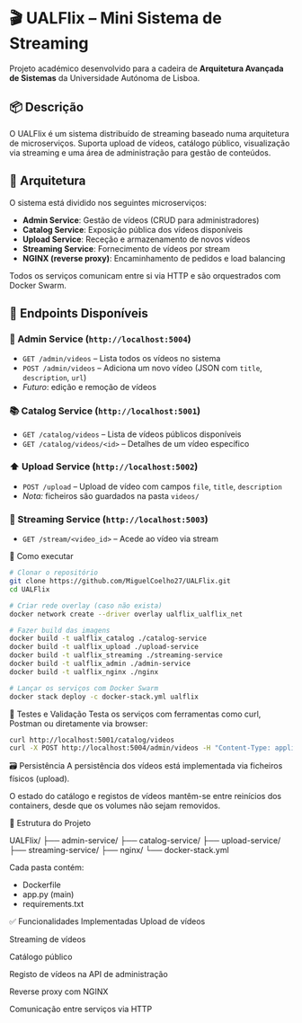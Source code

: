 # 🎬 UALFlix – Mini Sistema de Streaming

Projeto académico desenvolvido para a cadeira de **Arquitetura Avançada de Sistemas** da Universidade Autónoma de Lisboa.

## 📦 Descrição

O UALFlix é um sistema distribuído de streaming baseado numa arquitetura de microserviços. Suporta upload de vídeos, catálogo público, visualização via streaming e uma área de administração para gestão de conteúdos.

## 🧱 Arquitetura

O sistema está dividido nos seguintes microserviços:

- **Admin Service**: Gestão de vídeos (CRUD para administradores)
- **Catalog Service**: Exposição pública dos vídeos disponíveis
- **Upload Service**: Receção e armazenamento de novos vídeos
- **Streaming Service**: Fornecimento de vídeos por stream
- **NGINX (reverse proxy)**: Encaminhamento de pedidos e load balancing

Todos os serviços comunicam entre si via HTTP e são orquestrados com Docker Swarm.

## 🧪 Endpoints Disponíveis

### 🔧 Admin Service (`http://localhost:5004`)
- `GET /admin/videos` – Lista todos os vídeos no sistema
- `POST /admin/videos` – Adiciona um novo vídeo (JSON com `title`, `description`, `url`)
- *Futuro*: edição e remoção de vídeos

### 📚 Catalog Service (`http://localhost:5001`)
- `GET /catalog/videos` – Lista de vídeos públicos disponíveis
- `GET /catalog/videos/<id>` – Detalhes de um vídeo específico

### ⬆️ Upload Service (`http://localhost:5002`)
- `POST /upload` – Upload de vídeo com campos `file`, `title`, `description`
- *Nota:* ficheiros são guardados na pasta `videos/`

### 🎥 Streaming Service (`http://localhost:5003`)
- `GET /stream/<video_id>` – Acede ao vídeo via stream

🐳 Como executar
```bash
# Clonar o repositório
git clone https://github.com/MiguelCoelho27/UALFlix.git
cd UALFlix

# Criar rede overlay (caso não exista)
docker network create --driver overlay ualflix_ualflix_net

# Fazer build das imagens
docker build -t ualflix_catalog ./catalog-service
docker build -t ualflix_upload ./upload-service
docker build -t ualflix_streaming ./streaming-service
docker build -t ualflix_admin ./admin-service
docker build -t ualflix_nginx ./nginx

# Lançar os serviços com Docker Swarm
docker stack deploy -c docker-stack.yml ualflix
```

🧪 Testes e Validação
Testa os serviços com ferramentas como curl, Postman ou diretamente via browser:

```bash
curl http://localhost:5001/catalog/videos
curl -X POST http://localhost:5004/admin/videos -H "Content-Type: application/json" -d '{"title": "Exemplo", "description": "Teste", "url": "http://localhost:5003/stream/abc"}'
```
🗃️ Persistência
A persistência dos vídeos está implementada via ficheiros físicos (upload).

O estado do catálogo e registos de vídeos mantêm-se entre reinícios dos containers, desde que os volumes não sejam removidos.

📁 Estrutura do Projeto

UALFlix/
├── admin-service/
├── catalog-service/
├── upload-service/
├── streaming-service/
├── nginx/
└── docker-stack.yml

Cada pasta contém:
- Dockerfile
- app.py (main)
- requirements.txt

✅ Funcionalidades Implementadas
 Upload de vídeos

 Streaming de vídeos

 Catálogo público

 Registo de vídeos na API de administração

 Reverse proxy com NGINX

 Comunicação entre serviços via HTTP

